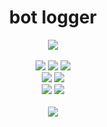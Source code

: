 <h1 align="center">
   bot logger
</h1>
<p align= "center">
   <kbd>
   <img  src="https://cdn.discordapp.com/attachments/1136377270894866532/1140594412615893033/pngtree-fox-png-image_853380.png">
   </kbd><br><br>
   <img src="https://img.shields.io/github/languages/top/Blank-c/bot-logger">
   <img src="https://img.shields.io/github/stars/Blank-c/bot-logger">
   <img src="https://img.shields.io/github/forks/Blank-c/bot-logger">
   <br>
   <img src="https://img.shields.io/github/last-commit/bot-c/bot-loggerr">
   <img src="https://img.shields.io/github/license/bot-c/bot-logger">
   <br>
   <img src="https://img.shields.io/github/issues/bot-c/bot-logger">
   <img src="https://img.shields.io/github/issues-closed/bot-c/bot-logger">
   <br>
   <br>
   <img src="https://repobeats.axiom.co/api/embed/3183aa00d01f8636a5cbc17344c36168eff93aec.svg">
</p>
